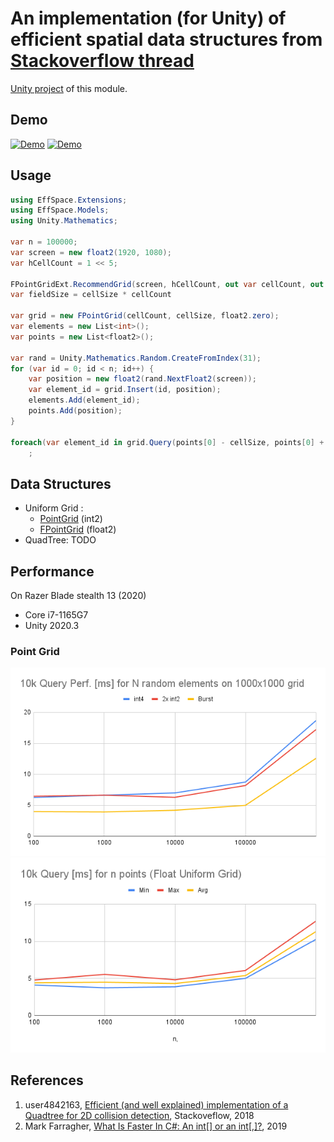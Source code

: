 # An implementation (for Unity) of efficient spatial data structures from [Stackoverflow thread](https://stackoverflow.com/questions/41946007/efficient-and-well-explained-implementation-of-a-quadtree-for-2d-collision-det#)

[Unity project](https://github.com/nobnak/Test-EffSpaceUnity) of this module.

## Demo
[![Demo](http://img.youtube.com/vi/0fxcMapOaBQ/hqdefault.jpg)](https://www.youtube.com/shorts/0fxcMapOaBQ)
[![Demo](http://img.youtube.com/vi/_xvoNZ3kExc/hqdefault.jpg)](https://www.youtube.com/shorts/_xvoNZ3kExc)

## Usage

```csharp
using EffSpace.Extensions;
using EffSpace.Models;
using Unity.Mathematics;

var n = 100000;
var screen = new float2(1920, 1080);
var hCellCount = 1 << 5;

FPointGridExt.RecommendGrid(screen, hCellCount, out var cellCount, out var cellSize);
var fieldSize = cellSize * cellCount

var grid = new FPointGrid(cellCount, cellSize, float2.zero);
var elements = new List<int>();
var points = new List<float2>();

var rand = Unity.Mathematics.Random.CreateFromIndex(31);
for (var id = 0; id < n; id++) {
    var position = new float2(rand.NextFloat2(screen));
    var element_id = grid.Insert(id, position);
    elements.Add(element_id);
    points.Add(position);
}

foreach(var element_id in grid.Query(points[0] - cellSize, points[0] + cellSize))
    ;
```

## Data Structures
- Uniform Grid : 
  - [PointGrid](Runtime/Models/PointGrid.cs) (int2) 
  - [FPointGrid](Runtime/Models/FPointGrid.cs) (float2) 
- QuadTree: TODO

## Performance
On Razer Blade stealth 13 (2020)
- Core i7-1165G7
- Unity 2020.3

### Point Grid
![Point Grid perf.](Images/PointGrid01.png)
![Float Point Grid perf.](Images/FPointGrid01.png)

## References
1. user4842163, [Efficient (and well explained) implementation of a Quadtree for 2D collision detection](https://stackoverflow.com/questions/41946007/efficient-and-well-explained-implementation-of-a-quadtree-for-2d-collision-det# ), Stackoveflow, 2018
2. Mark Farragher, [What Is Faster In C#: An int[] or an int[,]?](https://mdfarragher.medium.com/high-performance-arrays-in-c-2d55c04d37b5), 2019
